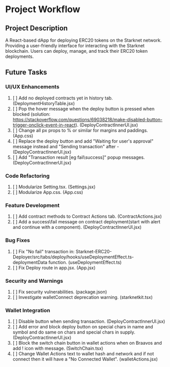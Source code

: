 # Project Workflow

## Project Description
A React-based dApp for deploying ERC20 tokens on the Starknet network.
Providing a user-friendly interface for interacting with the Starknet blockchain.
Users can deploy, manage, and track their ERC20 token deployments.

## Future Tasks

### UI/UX Enhancements
1. [ ] Add no deployed contracts yet in history tab. (DeploymentHistoryTable.jsx)
2. [ ] Pop the hover message when the deploy button is pressed when blocked (solution: https://stackoverflow.com/questions/69038218/make-disabled-button-trigger-onclick-event-in-react). (DeployContractInnerUI.jsx)
3. [ ] Change all px props to % or similar for margins and paddings. (App.css)
4. [ ] Replace the deploy button and add "Waiting for user's approval" message instead and "Sending transaction" after - (DeployContractInnerUI.jsx)
5. [ ] Add "Transaction result [eg fail\success]" popup messages. (DeployContractInnerUI.jsx)

### Code Refactoring
1. [ ] Modularize Setting.tsx. (Settings.jsx)
2. [ ] Modularize App.css. (App.css)

### Feature Development
1. [ ] Add contract methods to Contract Actions tab. (ContractActions.jsx)
2. [ ] Add a success\fail message on contract deployment(start with alert and continue with a component). (DeployContractInnerUI.jsx)

### Bug Fixes
1. [ ] Fix "No fail" transaction in: Starknet-ERC20-Deployer/src/tabs/deploy/hooks/useDeploymentEffect.ts-deploymentData function. (useDeploymentEffect.ts)
2. [ ] Fix Deploy route in app.jsx. (App.jsx)

### Security and Warnings
1. [ ] Fix security vulnerabilities. (package.json)
2. [ ] Investigate walletConnect deprecation warning. (starknetkit.tsx)

### Wallet Integration
1. [ ] Disable button when sending transaction. (DeployContractInnerUI.jsx)
2. [ ] Add error and block deploy button on special chars in name and symbol and do same on chars and special chars in supply. (DeployContractInnerUI.jsx)
3. [ ] Block the switch chain button in wallet actions when on Braavos and add ! icon with message. (SwitchChain.tsx)
4. [ ] Change Wallet Actions text to wallet hash and network and if not connect then it will have a "No Connected Wallet". (walletActions.jsx)
